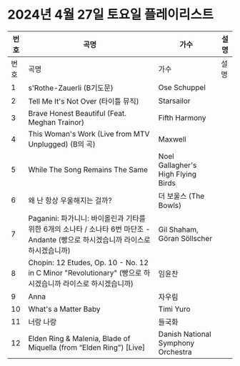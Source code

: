 # 2024년 4월 27일 토요일 플레이리스트

| 번호 | 곡명 | 가수 | 설명 |
|------|------|------|------|
| 번호 | 곡명 | 가수 | 설명 |
| 1 | s'Rothe-Zauerli (B기도문) | Ose Schuppel |  |
| 2 | Tell Me It's Not Over (타이틀 뮤직) | Starsailor |  |
| 3 | Brave Honest Beautiful (Feat. Meghan Trainor) | Fifth Harmony |  |
| 4 | This Woman's Work (Live from MTV Unplugged) (B의 곡) | Maxwell |  |
| 5 | While The Song Remains The Same | Noel Gallagher's High Flying Birds |  |
| 6 | 왜 난 항상 우울해지는 걸까? | 더 보울스 (The Bowls) |  |
| 7 | Paganini: 파가니니: 바이올린과 기타를 위한 6개의 소나타 / 소나타 6번 마단조 - Andante (빵으로 하시겠습니까 라이스로 하시겠습니까) | Gil Shaham, Göran Söllscher |  |
| 8 | Chopin: 12 Etudes, Op. 10 - No. 12 in C Minor "Revolutionary" (빵으로 하시겠습니까 라이스로 하시겠습니까) | 임윤찬 |  |
| 9 | Anna | 자우림 |  |
| 10 | What's a Matter Baby | Timi Yuro |  |
| 11 | 너랑 나랑 | 들국화 |  |
| 12 | Elden Ring & Malenia, Blade of Miquella (from “Elden Ring”) [Live] | Danish National Symphony Orchestra |  |
